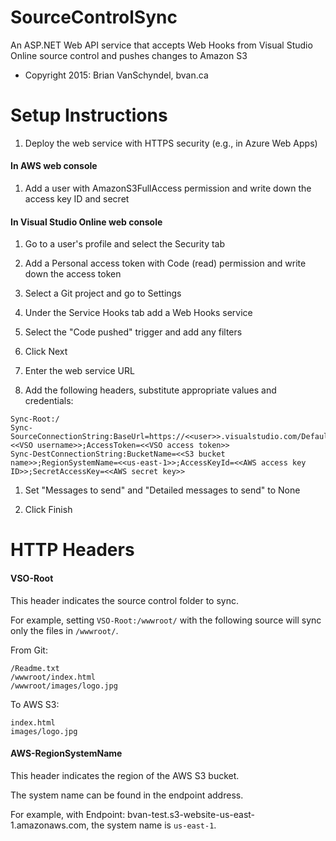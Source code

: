 # SourceControlSync
An ASP.NET Web API service that accepts Web Hooks from Visual Studio Online source control and pushes changes to Amazon S3

 - Copyright 2015: Brian VanSchyndel, bvan.ca

Setup Instructions
======
1. Deploy the web service with HTTPS security (e.g., in Azure Web Apps)

#### In AWS web console
1. Add a user with AmazonS3FullAccess permission and write down the access key ID and secret

#### In Visual Studio Online web console
1. Go to a user's profile and select the Security tab

1. Add a Personal access token with Code (read) permission and write down the access token

1. Select a Git project and go to Settings

1. Under the Service Hooks tab add a Web Hooks service

1. Select the "Code pushed" trigger and add any filters

1. Click Next

1. Enter the web service URL

1. Add the following headers, substitute appropriate values and credentials:

  ```
  Sync-Root:/
  Sync-SourceConnectionString:BaseUrl=https://<<user>>.visualstudio.com/DefaultCollection/;UserName=<<VSO username>>;AccessToken=<<VSO access token>>
  Sync-DestConnectionString:BucketName=<<S3 bucket name>>;RegionSystemName=<<us-east-1>>;AccessKeyId=<<AWS access key ID>>;SecretAccessKey=<<AWS secret key>>
  ```

1. Set "Messages to send" and "Detailed messages to send" to None

1. Click Finish

HTTP Headers
======
#### VSO-Root
This header indicates the source control folder to sync.

For example, setting `VSO-Root:/wwwroot/` with the following source will sync only the files in `/wwwroot/`.

From Git:
```
/Readme.txt
/wwwroot/index.html
/wwwroot/images/logo.jpg
```

To AWS S3:
```
index.html
images/logo.jpg
```

#### AWS-RegionSystemName
This header indicates the region of the AWS S3 bucket.

The system name can be found in the endpoint address.

For example, with Endpoint: bvan-test.s3-website-us-east-1.amazonaws.com, the system name is `us-east-1`.
